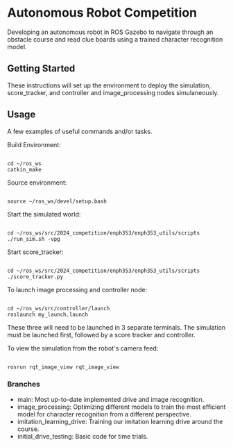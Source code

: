 # Autonomous Robot Competition

Developing an autonomous robot in ROS Gazebo to navigate through an obstacle course and read clue boards using a trained character recognition model.

## Getting Started

These instructions will set up the environment to deploy the simulation, score_tracker, and controller and image_processing nodes simulaneously. 


## Usage

A few examples of useful commands and/or tasks.

Build Environment:
```

cd ~/ros_ws
catkin_make

```
Source environment:
```

source ~/ros_ws/devel/setup.bash

```

Start the simulated world:
```

cd ~/ros_ws/src/2024_competition/enph353/enph353_utils/scripts
./run_sim.sh -vpg

```
Start score_tracker:
```

cd ~/ros_ws/src/2024_competition/enph353/enph353_utils/scripts
./score_tracker.py

```
To launch image processing and controller node:
```

cd ~/ros_ws/src/controller/launch
roslaunch my_launch.launch

```
These three will need to be launched in 3 separate terminals. The simulation must be launched first, followed by a score tracker and controller.

To view the simulation from the robot's camera feed:
```

rosrun rqt_image_view rqt_image_view

```


### Branches

* main: Most up-to-date implemented drive and image recognition.
* image_processing: Optimizing different models to train the most efficient model for character recognition from a different perspective.
* imitation_learning_drive: Training our imitation learning drive around the course.
* initial_drive_testing: Basic code for time trials.


